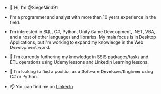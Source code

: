 - 👋 Hi, I’m @SiegeMind91

- I'm a programmer and analyst with more than 10 years experience in the field. 

- I’m interested in SQL, C#, Python, Unity Game Development, .NET, VBA, and a host of other languages and libraries. My main focus is in Desktop Applications, but I'm working to expand my knowledge in the Web Development world. 

- 🌱 I’m currently furthering my knowledge in SSIS packages/tasks and ETL operations using Udemy lessons and LinkedIn Learning lessons. 

- 👀  I’m looking to find a position as a Software Developer/Engineer using C# or Python. 

- 📫 You can find me on [LinkedIn](https://www.linkedin.com/in/cj-harrison-7712a6196/)  

<!---
SiegeMind91/SiegeMind91 is a ✨ special ✨ repository because its `README.md` (this file) appears on your GitHub profile.
You can click the Preview link to take a look at your changes.
--->

